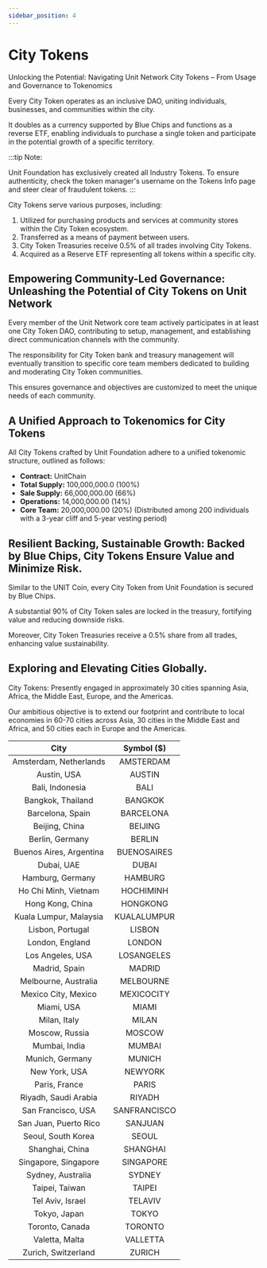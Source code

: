 ```yaml
---
sidebar_position: 4
---
```


# City Tokens

Unlocking the Potential: Navigating Unit Network City Tokens – From Usage and Governance to Tokenomics

Every City Token operates as an inclusive DAO, uniting individuals, businesses, and communities within the city.

It doubles as a currency supported by Blue Chips and functions as a reverse ETF, enabling individuals to purchase a single token and participate in the potential growth of a specific territory.

:::tip Note:

Unit Foundation has exclusively created all Industry Tokens. To ensure authenticity, check the token manager's username on the Tokens Info page and steer clear of fraudulent tokens.
:::

City Tokens serve various purposes, including:

1. Utilized for purchasing products and services at community stores within the City Token ecosystem.
2. Transferred as a means of payment between users.
3. City Token Treasuries receive 0.5% of all trades involving City Tokens.
4. Acquired as a Reserve ETF representing all tokens within a specific city.

## Empowering Community-Led Governance: Unleashing the Potential of City Tokens on Unit Network

Every member of the Unit Network core team actively participates in at least one City Token DAO, contributing to setup, management, and establishing direct communication channels with the community.

The responsibility for City Token bank and treasury management will eventually transition to specific core team members dedicated to building and moderating City Token communities.

This ensures governance and objectives are customized to meet the unique needs of each community.

## A Unified Approach to Tokenomics for City Tokens

All City Tokens crafted by Unit Foundation adhere to a unified tokenomic structure, outlined as follows:

- **Contract:** UnitChain
- **Total Supply:** 100,000,000.0 (100%)
- **Sale Supply:** 66,000,000.00 (66%)
- **Operations:** 14,000,000.00 (14%)
- **Core Team:** 20,000,000.00 (20%) (Distributed among 200 individuals with a 3-year cliff and 5-year vesting period)

## Resilient Backing, Sustainable Growth: Backed by Blue Chips, City Tokens Ensure Value and Minimize Risk.

Similar to the UNIT Coin, every City Token from Unit Foundation is secured by Blue Chips.

A substantial 90% of City Token sales are locked in the treasury, fortifying value and reducing downside risks.

Moreover, City Token Treasuries receive a 0.5% share from all trades, enhancing value sustainability.

## Exploring and Elevating Cities Globally.

City Tokens: Presently engaged in approximately 30 cities spanning Asia, Africa, the Middle East, Europe, and the Americas.

Our ambitious objective is to extend our footprint and contribute to local economies in 60-70 cities across Asia, 30 cities in the Middle East and Africa, and 50 cities each in Europe and the Americas.

|          City           |  Symbol ($)  |
| :---------------------: | :----------: |
| Amsterdam, Netherlands  |  AMSTERDAM   |
|       Austin, USA       |    AUSTIN    |
|     Bali, Indonesia     |     BALI     |
|    Bangkok, Thailand    |   BANGKOK    |
|    Barcelona, Spain     |  BARCELONA   |
|     Beijing, China      |   BEIJING    |
|     Berlin, Germany     |    BERLIN    |
| Buenos Aires, Argentina | BUENOSAIRES  |
|       Dubai, UAE        |    DUBAI     |
|    Hamburg, Germany     |   HAMBURG    |
|  Ho Chi Minh, Vietnam   |  HOCHIMINH   |
|    Hong Kong, China     |   HONGKONG   |
| Kuala Lumpur, Malaysia  | KUALALUMPUR  |
|    Lisbon, Portugal     |    LISBON    |
|     London, England     |    LONDON    |
|    Los Angeles, USA     |  LOSANGELES  |
|      Madrid, Spain      |    MADRID    |
|  Melbourne, Australia   |  MELBOURNE   |
|   Mexico City, Mexico   |  MEXICOCITY  |
|       Miami, USA        |    MIAMI     |
|      Milan, Italy       |    MILAN     |
|     Moscow, Russia      |    MOSCOW    |
|      Mumbai, India      |    MUMBAI    |
|     Munich, Germany     |    MUNICH    |
|      New York, USA      |   NEWYORK    |
|      Paris, France      |    PARIS     |
|  Riyadh, Saudi Arabia   |    RIYADH    |
|   San Francisco, USA    | SANFRANCISCO |
|  San Juan, Puerto Rico  |   SANJUAN    |
|   Seoul, South Korea    |    SEOUL     |
|     Shanghai, China     |   SHANGHAI   |
|  Singapore, Singapore   |  SINGAPORE   |
|    Sydney, Australia    |    SYDNEY    |
|     Taipei, Taiwan      |    TAIPEI    |
|    Tel Aviv, Israel     |   TELAVIV    |
|      Tokyo, Japan       |    TOKYO     |
|     Toronto, Canada     |   TORONTO    |
|     Valetta, Malta      |   VALLETTA   |
|   Zurich, Switzerland   |    ZURICH    |
